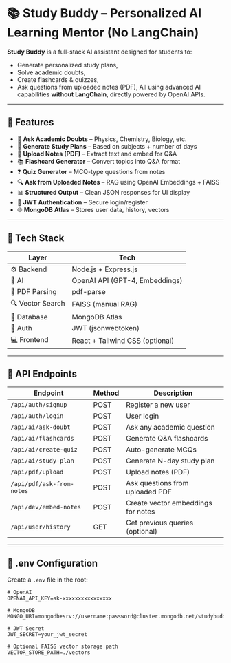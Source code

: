 # 📚 Study Buddy – Personalized AI Learning Mentor (No LangChain)

**Study Buddy** is a full-stack AI assistant designed for students to:
- Generate personalized study plans,
- Solve academic doubts,
- Create flashcards & quizzes,
- Ask questions from uploaded notes (PDF),
All using advanced AI capabilities **without LangChain**, directly powered by OpenAI APIs.

---

## 🚀 Features

- 🧠 **Ask Academic Doubts** – Physics, Chemistry, Biology, etc.
- 📅 **Generate Study Plans** – Based on subjects + number of days
- 🧾 **Upload Notes (PDF)** – Extract text and embed for Q&A
- 📚 **Flashcard Generator** – Convert topics into Q&A format
- ❓ **Quiz Generator** – MCQ-type questions from notes
- 🔍 **Ask from Uploaded Notes** – RAG using OpenAI Embeddings + FAISS
- 📊 **Structured Output** – Clean JSON responses for UI display
- 🔐 **JWT Authentication** – Secure login/register
- 🌐 **MongoDB Atlas** – Stores user data, history, vectors

---

## 🧠 Tech Stack

| Layer        | Tech |
|-------------|------|
| ⚙️ Backend  | Node.js + Express.js |
| 🤖 AI       | OpenAI API (GPT-4, Embeddings) |
| 🧾 PDF Parsing | pdf-parse |
| 🔍 Vector Search | FAISS (manual RAG) |
| 💾 Database | MongoDB Atlas |
| 🔐 Auth     | JWT (jsonwebtoken) |
| 💻 Frontend | React + Tailwind CSS (optional) |

---

## 🔧 API Endpoints

| Endpoint | Method | Description |
|----------|--------|-------------|
| `/api/auth/signup` | POST | Register a new user |
| `/api/auth/login` | POST | User login |
| `/api/ai/ask-doubt` | POST | Ask any academic question |
| `/api/ai/flashcards` | POST | Generate Q&A flashcards |
| `/api/ai/create-quiz` | POST | Auto-generate MCQs |
| `/api/ai/study-plan` | POST | Generate N-day study plan |
| `/api/pdf/upload` | POST | Upload notes (PDF) |
| `/api/pdf/ask-from-notes` | POST | Ask questions from uploaded PDF |
| `/api/dev/embed-notes` | POST | Create vector embeddings for notes |
| `/api/user/history` | GET | Get previous queries (optional) |

---

## 🔐 .env Configuration

Create a `.env` file in the root:

```env
# OpenAI
OPENAI_API_KEY=sk-xxxxxxxxxxxxxxxx

# MongoDB
MONGO_URI=mongodb+srv://username:password@cluster.mongodb.net/studybuddy

# JWT Secret
JWT_SECRET=your_jwt_secret

# Optional FAISS vector storage path
VECTOR_STORE_PATH=./vectors
